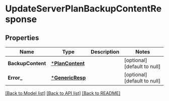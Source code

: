 # UpdateServerPlanBackupContentResponse

## Properties
Name | Type | Description | Notes
------------ | ------------- | ------------- | -------------
**BackupContent** | [***PlanContent**](PlanContent.md) |  | [optional] [default to null]
**Error_** | [***GenericResp**](GenericResp.md) |  | [optional] [default to null]

[[Back to Model list]](../README.md#documentation-for-models) [[Back to API list]](../README.md#documentation-for-api-endpoints) [[Back to README]](../README.md)

